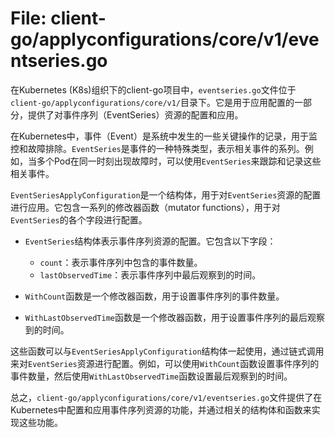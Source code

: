 # File: client-go/applyconfigurations/core/v1/eventseries.go

在Kubernetes (K8s)组织下的client-go项目中，`eventseries.go`文件位于`client-go/applyconfigurations/core/v1/`目录下。它是用于应用配置的一部分，提供了对事件序列（EventSeries）资源的配置和应用。

在Kubernetes中，事件（Event）是系统中发生的一些关键操作的记录，用于监控和故障排除。`EventSeries`是事件的一种特殊类型，表示相关事件的系列。例如，当多个Pod在同一时刻出现故障时，可以使用`EventSeries`来跟踪和记录这些相关事件。

`EventSeriesApplyConfiguration`是一个结构体，用于对`EventSeries`资源的配置进行应用。它包含一系列的修改器函数（mutator functions），用于对`EventSeries`的各个字段进行配置。

- `EventSeries`结构体表示事件序列资源的配置。它包含以下字段：
  - `count`：表示事件序列中包含的事件数量。
  - `lastObservedTime`：表示事件序列中最后观察到的时间。

- `WithCount`函数是一个修改器函数，用于设置事件序列的事件数量。
- `WithLastObservedTime`函数是一个修改器函数，用于设置事件序列的最后观察到的时间。

这些函数可以与`EventSeriesApplyConfiguration`结构体一起使用，通过链式调用来对`EventSeries`资源进行配置。例如，可以使用`WithCount`函数设置事件序列的事件数量，然后使用`WithLastObservedTime`函数设置最后观察到的时间。

总之，`client-go/applyconfigurations/core/v1/eventseries.go`文件提供了在Kubernetes中配置和应用事件序列资源的功能，并通过相关的结构体和函数来实现这些功能。

